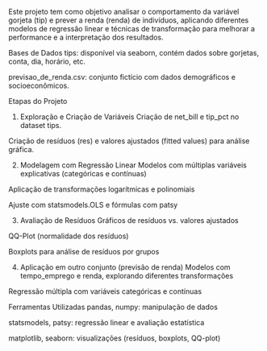 Este projeto tem como objetivo analisar o comportamento da variável gorjeta (tip) e prever a renda (renda) de indivíduos, aplicando diferentes modelos de regressão linear e técnicas de transformação para melhorar a performance e a interpretação dos resultados.

Bases de Dados
tips: disponível via seaborn, contém dados sobre gorjetas, conta, dia, horário, etc.

previsao_de_renda.csv: conjunto fictício com dados demográficos e socioeconômicos.

Etapas do Projeto
1. Exploração e Criação de Variáveis
Criação de net_bill e tip_pct no dataset tips.

Criação de resíduos (res) e valores ajustados (fitted values) para análise gráfica.

2. Modelagem com Regressão Linear
Modelos com múltiplas variáveis explicativas (categóricas e contínuas)

Aplicação de transformações logarítmicas e polinomiais

Ajuste com statsmodels.OLS e fórmulas com patsy

3. Avaliação de Resíduos
Gráficos de resíduos vs. valores ajustados

QQ-Plot (normalidade dos resíduos)

Boxplots para análise de resíduos por grupos

4. Aplicação em outro conjunto (previsão de renda)
Modelos com tempo_emprego e renda, explorando diferentes transformações

Regressão múltipla com variáveis categóricas e contínuas

Ferramentas Utilizadas
pandas, numpy: manipulação de dados

statsmodels, patsy: regressão linear e avaliação estatística

matplotlib, seaborn: visualizações (resíduos, boxplots, QQ-plot)

